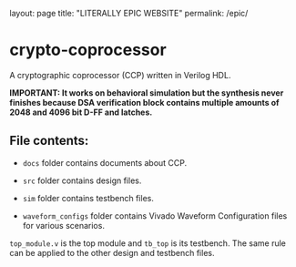 layout: page
title: "LITERALLY EPIC WEBSITE"
permalink: /epic/

# crypto-coprocessor

A cryptographic coprocessor (CCP) written in Verilog HDL.

**IMPORTANT: It works on behavioral simulation but the synthesis never finishes because DSA verification block contains multiple amounts of 2048 and 4096 bit D-FF and latches.**

## File contents:
- `docs` folder contains documents about CCP.

- `src` folder contains design files.

- `sim` folder contains testbench files.

- `waveform_configs` folder contains Vivado Waveform Configuration files for various scenarios.

`top_module.v` is the top module and `tb_top` is its testbench.
The same rule can be applied to the other design and testbench files.